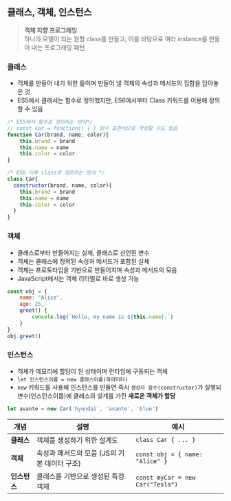 ## 클래스, 객체, 인스턴스

> **객체 지향 프로그래밍**  
하나의 모델이 되는 원형 class를 만들고, 이를 바탕으로 여러 instance를 만들어 내는 프로그래밍 패턴

### 클래스

- 객체를 만들어 내기 위한 틀이며 만들어 낼 객체의 속성과 메서드의 집합을 담아놓은 것
- ES5에서 클래서는 함수로 정의했지만, ES6에서부터 Class 키워드를 이용해 정의할 수 있음

```jsx
/* ES5에서 함수로 정의하는 방식*/
// const Car = function() { } 함수 표현식으로 작성할 수도 있음
function Car(brand, name, color){ 
    this.brand = brand
    this.name = name
    this.color = color
}

/* ES6 이후 class로 정의하는 방식 */
class Car{
  constructor(brand, name, color){
    this.brand = brand
    this.name = name
    this.color = color
  }
}
```

### 객체

- 클래스로부터 만들어지는 실체, 클래스로 선언된 변수
- 객체는 클래스에 정의된 속성과 메서드가 포함된 실체
- 객체는 프로토타입을 기반으로 만들어지며 속성과 메서드의 모음
- JavaScript에서는 객체 리터럴로 바로 생성 가능

```jsx
const obj = {
    name: "Alice",
    age: 25,
    greet() {
        console.log(`Hello, my name is ${this.name}.`)
    }
}
obj.greet()
```

### 인스턴스

- 객체가 메모리에 할당이 된 상태이며 런타임에 구동되는 객체
- `let 인스턴스이름 = new 클래스이름(파라미터)`
- `new` 키워드를 사용해 인스턴스를 만들면 즉시 `생성자 함수(constructor)`가 실행되 변수(인스턴스이름)에 클래스의 설계를 가진 **새로운 객체가 할당**

```jsx
let avante = new Car('hyundai', 'avante', 'blue')
```

|개념|설명|예시|
|---|---|---|
|**클래스**|객체를 생성하기 위한 설계도|`class Car { ... }`|
|**객체**|속성과 메서드의 모음 (JS의 기본 데이터 구조)|`const obj = { name: "Alice" }`|
|**인스턴스**|클래스를 기반으로 생성된 특정 객체|`const myCar = new Car("Tesla")`|